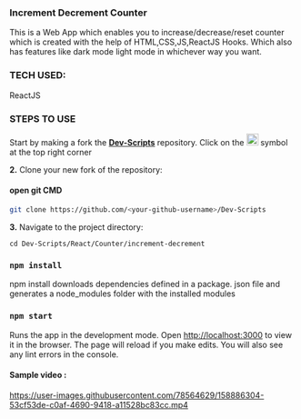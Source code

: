 ### Increment Decrement Counter
This is a Web App which enables you to increase/decrease/reset counter which is created with the help of HTML,CSS,JS,ReactJS Hooks. Which also has features like dark mode
light mode in whichever way you want.

### TECH USED:
 ReactJS  

### STEPS TO USE
Start by making a fork the [**Dev-Scripts**](https://github.com/abhijeet007rocks8/Dev-Scripts) repository. Click on the <a href="https://github.com/abhijeet007rocks8/Dev-Scripts/fork"><img src="https://i.imgur.com/G4z1kEe.png" height="21" width="21"></a> symbol at the top right corner

**2.** Clone your new fork of the repository:
#### open git CMD
```bash
git clone https://github.com/<your-github-username>/Dev-Scripts
```

**3.** Navigate to the project directory:
 ```
 cd Dev-Scripts/React/Counter/increment-decrement
 ```
 
### `npm install`
npm install downloads dependencies defined in a package. json file and generates a node_modules folder with the installed modules
### `npm start`
Runs the app in the development mode.
Open [http://localhost:3000](http://localhost:3000) to view it in the browser.
The page will reload if you make edits.
You will also see any lint errors in the console.

 #### Sample video :  



https://user-images.githubusercontent.com/78564629/158886304-53cf53de-c0af-4690-9418-a11528bc83cc.mp4


